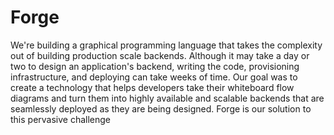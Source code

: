 # Forge

We're building a graphical programming language that takes the complexity out of building production scale backends. Although it may take a day or two to design an application's backend, writing the code, provisioning infrastructure, and deploying can take weeks of time. Our goal was to create a technology that helps developers take their whiteboard flow diagrams and turn them into highly available and scalable backends that are seamlessly deployed as they are being designed. Forge is our solution to this pervasive challenge

  
